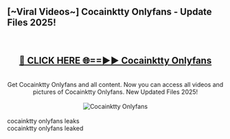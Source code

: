 <h2>[~Viral Videos~] Cocainktty Onlyfans - Update Files 2025!</h2>
<br>
<div align="center">
<h2><a href="https://betterlinks.top/A2PfLJ" rel="nofollow">🔴 CLICK HERE 🌐==►► Cocainktty Onlyfans</a></h2>
<br>
Get Cocainktty Onlyfans and all content. Now you can access all videos and pictures of Cocainktty Onlyfans. New Updated Files 2025!
<br>
<br>
<a href="https://betterlinks.top/A2PfLJ" rel="nofollow" data-target="animated-image.originalLink"><img src="https://i.ibb.co.com/WyWwxjT/player-gif2.gif" alt="Cocainktty Onlyfans" style="max-width: 100%; display: inline-block;" data-target="animated-image.originalImage"></a>
</div>
<br>
cocainktty onlyfans leaks<br>
cocainktty onlyfans leaked